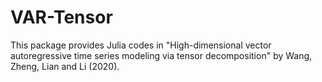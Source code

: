 # VAR-Tensor

This package provides Julia codes in 
"High-dimensional vector autoregressive time series modeling via tensor decomposition" 
by Wang, Zheng, Lian and Li (2020).

